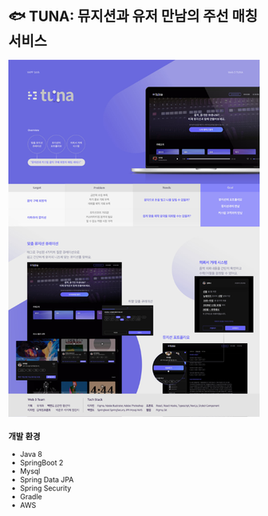 # 🐟 TUNA: 뮤지션과 유저 만남의 주선 매칭서비스
![TUNA](tuna_poster.jpg)

### 개발 환경
* Java 8  
* SpringBoot 2  
* Mysql
* Spring Data JPA  
* Spring Security
* Gradle   
* AWS
